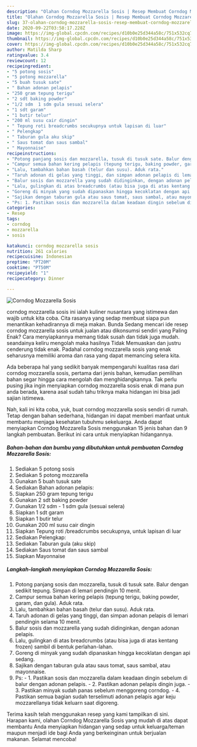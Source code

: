 ```yaml
---
description: "Olahan Corndog Mozzarella Sosis | Resep Membuat Corndog Mozzarella Sosis Yang Bikin Ngiler"
title: "Olahan Corndog Mozzarella Sosis | Resep Membuat Corndog Mozzarella Sosis Yang Bikin Ngiler"
slug: 37-olahan-corndog-mozzarella-sosis-resep-membuat-corndog-mozzarella-sosis-yang-bikin-ngiler
date: 2020-09-22T03:58:17.228Z
image: https://img-global.cpcdn.com/recipes/d10b0e25d344a58c/751x532cq70/corndog-mozzarella-sosis-foto-resep-utama.jpg
thumbnail: https://img-global.cpcdn.com/recipes/d10b0e25d344a58c/751x532cq70/corndog-mozzarella-sosis-foto-resep-utama.jpg
cover: https://img-global.cpcdn.com/recipes/d10b0e25d344a58c/751x532cq70/corndog-mozzarella-sosis-foto-resep-utama.jpg
author: Matilda Sharp
ratingvalue: 3.4
reviewcount: 12
recipeingredient:
- "5 potong sosis"
- "5 potong mozzarella"
- "5 buah tusuk sate"
- " Bahan adonan pelapis"
- "250 gram tepung terigu"
- "2 sdt baking powder"
- "1/2 sdm  1 sdm gula sesuai selera"
- "1 sdt garam"
- "1 butir telur"
- "200 ml susu cair dingin"
- " Tepung roti breadcrumbs secukupnya untuk lapisan di luar"
- " Pelengkap"
- " Taburan gula aku skip"
- " Saus tomat dan saus sambal"
- " Mayonnaise"
recipeinstructions:
- "Potong panjang sosis dan mozzarella, tusuk di tusuk sate. Balur dengan sedikit tepung. Simpan di lemari pendingin 10 menit."
- "Campur semua bahan kering pelapis (tepung terigu, baking powder, garam, dan gula). Aduk rata."
- "Lalu, tambahkan bahan basah (telur dan susu). Aduk rata."
- "Taruh adonan di gelas yang tinggi, dan simpan adonan pelapis di lemari pendingin selama 10 menit."
- "Balur sosis dan mozzarella yang sudah didinginkan, dengan adonan pelapis."
- "Lalu, gulingkan di atas breadcrumbs (atau bisa juga di atas kentang frozen) sambil di bentuk perlahan-lahan."
- "Goreng di minyak yang sudah dipanaskan hingga kecoklatan dengan api sedang."
- "Sajikan dengan taburan gula atau saus tomat, saus sambal, atau mayonnaise."
- "Ps: 1. Pastikan sosis dan mozzarella dalam keadaan dingin sebelum di balur dengan adonan pelapis. 2. Pastikan adonan pelapis dingin juga. 3. Pastikan minyak sudah panas sebelum menggoreng corndog. 4. Pastikan semua bagian sudah terselimuti adonan pelapis agar keju mozzarellanya tidak keluarn saat digoreng."
categories:
- Resep
tags:
- corndog
- mozzarella
- sosis

katakunci: corndog mozzarella sosis 
nutrition: 261 calories
recipecuisine: Indonesian
preptime: "PT20M"
cooktime: "PT50M"
recipeyield: "1"
recipecategory: Dinner

---
```



![Corndog Mozzarella Sosis](https://img-global.cpcdn.com/recipes/d10b0e25d344a58c/751x532cq70/corndog-mozzarella-sosis-foto-resep-utama.jpg)


corndog mozzarella sosis ini ialah kuliner nusantara yang istimewa dan wajib untuk kita coba. Cita rasanya yang sedap membuat siapa pun menantikan kehadirannya di meja makan.
Bunda Sedang mencari ide resep corndog mozzarella sosis untuk jualan atau dikonsumsi sendiri yang Paling Enak? Cara menyiapkannya memang tidak susah dan tidak juga mudah. seandainya keliru mengolah maka hasilnya Tidak Memuaskan dan justru cenderung tidak enak. Padahal corndog mozzarella sosis yang enak seharusnya memiliki aroma dan rasa yang dapat memancing selera kita.



Ada beberapa hal yang sedikit banyak mempengaruhi kualitas rasa dari corndog mozzarella sosis, pertama dari jenis bahan, kemudian pemilihan bahan segar hingga cara mengolah dan menghidangkannya. Tak perlu pusing jika ingin menyiapkan corndog mozzarella sosis enak di mana pun anda berada, karena asal sudah tahu triknya maka hidangan ini bisa jadi sajian istimewa.


Nah, kali ini kita coba, yuk, buat corndog mozzarella sosis sendiri di rumah. Tetap dengan bahan sederhana, hidangan ini dapat memberi manfaat untuk membantu menjaga kesehatan tubuhmu sekeluarga. Anda dapat menyiapkan Corndog Mozzarella Sosis menggunakan 15 jenis bahan dan 9 langkah pembuatan. Berikut ini cara untuk menyiapkan hidangannya.

<!--inarticleads1-->

##### Bahan-bahan dan bumbu yang dibutuhkan untuk pembuatan Corndog Mozzarella Sosis:

1. Sediakan 5 potong sosis
1. Sediakan 5 potong mozzarella
1. Gunakan 5 buah tusuk sate
1. Sediakan  Bahan adonan pelapis:
1. Siapkan 250 gram tepung terigu
1. Gunakan 2 sdt baking powder
1. Gunakan 1/2 sdm - 1 sdm gula (sesuai selera)
1. Siapkan 1 sdt garam
1. Siapkan 1 butir telur
1. Gunakan 200 ml susu cair dingin
1. Siapkan  Tepung roti /breadcrumbs secukupnya, untuk lapisan di luar
1. Sediakan  Pelengkap:
1. Sediakan  Taburan gula (aku skip)
1. Sediakan  Saus tomat dan saus sambal
1. Siapkan  Mayonnaise




<!--inarticleads2-->

##### Langkah-langkah menyiapkan Corndog Mozzarella Sosis:

1. Potong panjang sosis dan mozzarella, tusuk di tusuk sate. Balur dengan sedikit tepung. Simpan di lemari pendingin 10 menit.
1. Campur semua bahan kering pelapis (tepung terigu, baking powder, garam, dan gula). Aduk rata.
1. Lalu, tambahkan bahan basah (telur dan susu). Aduk rata.
1. Taruh adonan di gelas yang tinggi, dan simpan adonan pelapis di lemari pendingin selama 10 menit.
1. Balur sosis dan mozzarella yang sudah didinginkan, dengan adonan pelapis.
1. Lalu, gulingkan di atas breadcrumbs (atau bisa juga di atas kentang frozen) sambil di bentuk perlahan-lahan.
1. Goreng di minyak yang sudah dipanaskan hingga kecoklatan dengan api sedang.
1. Sajikan dengan taburan gula atau saus tomat, saus sambal, atau mayonnaise.
1. Ps: - 1. Pastikan sosis dan mozzarella dalam keadaan dingin sebelum di balur dengan adonan pelapis. - 2. Pastikan adonan pelapis dingin juga. - 3. Pastikan minyak sudah panas sebelum menggoreng corndog. - 4. Pastikan semua bagian sudah terselimuti adonan pelapis agar keju mozzarellanya tidak keluarn saat digoreng.




Terima kasih telah menggunakan resep yang kami tampilkan di sini. Harapan kami, olahan Corndog Mozzarella Sosis yang mudah di atas dapat membantu Anda menyiapkan hidangan yang sedap untuk keluarga/teman maupun menjadi ide bagi Anda yang berkeinginan untuk berjualan makanan. Selamat mencoba!
